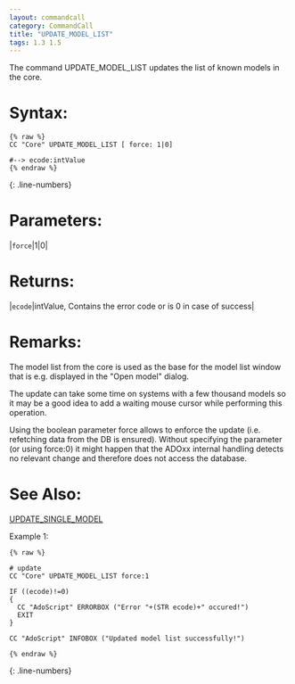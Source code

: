 ```yaml
---
layout: commandcall
category: CommandCall
title: "UPDATE_MODEL_LIST"
tags: 1.3 1.5
---
```


The command UPDATE_MODEL_LIST updates the list of known models in the core.

# Syntax:  

```adoscript
{% raw %}
CC "Core" UPDATE_MODEL_LIST [ force: 1|0]

#--> ecode:intValue
{% endraw %}
```
{: .line-numbers}

# Parameters:  

|`force`|1|0|

# Returns:  

|`ecode`|intValue, Contains the error code or is 0 in case of success|

# Remarks:

The model list from the core is used as the base for the model list window that is e.g. displayed in the "Open model" dialog.

The update can take some time on systems with a few thousand models so it may be a good idea to add a waiting mouse cursor while performing this operation.

Using the boolean parameter force allows to enforce the update (i.e. refetching data from the DB is ensured). Without specifying the parameter (or using force:0) it might happen that the ADOxx internal handling detects no relevant change and therefore does not access the database.

# See Also:  

[UPDATE_SINGLE_MODEL](update_single_model.html "UPDATE_SINGLE_MODEL")  


Example 1:

```adoscript
{% raw %}

# update
CC "Core" UPDATE_MODEL_LIST force:1

IF ((ecode)!=0)
{
  CC "AdoScript" ERRORBOX ("Error "+(STR ecode)+" occured!")
  EXIT
}

CC "AdoScript" INFOBOX ("Updated model list successfully!")

{% endraw %}
```
{: .line-numbers}

